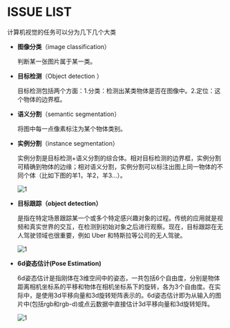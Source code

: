 # ISSUE LIST

计算机视觉的任务可以分为几下几个大类

- **图像分类**（image classification）

  判断某一张图片属于某一类。

- **目标检测**（Object detection ）

  目标检测包括两个方面：1.分类：检测出某类物体是否在图像中。2.定位：这个物体的边界框。

- **语义分割**（semantic segmentation）

  将图中每一点像素标注为某个物体类别。

- **实例分割**（instance segmentation）

  实例分割是目标检测+语义分割的综合体。相对目标检测的边界框，实例分割可精确到物体的边缘；相对语义分割，实例分割可以标注出图上同一物体的不同个体（比如下图的羊1，羊2，羊3...）。

  ![1](./pics/IssueList/1.png)

- **目标跟踪（object detection）**

  ​	是指在特定场景跟踪某一个或多个特定感兴趣对象的过程。传统的应用就是视频和真实世界的交互，在检测到初始对象之后进行观察。现在，目标跟踪在无人驾驶领域也很重要，例如 Uber 和特斯拉等公司的无人驾驶。

  ![1](./pics/IssueList/2.png)

- **6d姿态估计(Pose Estimation)**

  ​    6d姿态估计是指刚体在3维空间中的姿态，一共包括6个自由度，分别是物体距离相机坐标系的平移和物体在相机坐标系下的旋转，各为3个自由度。在实际中，是使用3d平移向量和3d旋转矩阵表示的。6d姿态估计即为从输入的图片中(包括rgb和rgb-d)或点云数据中直接估计3d平移向量和3d旋转矩阵。

  ![1](./pics/IssueList/3.jpg)

  ​

  ​

